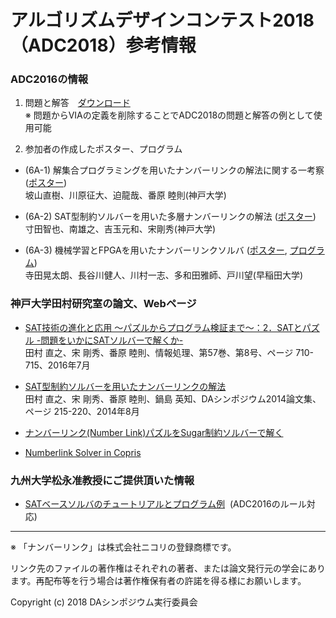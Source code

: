 # アルゴリズムデザインコンテスト2018（ADC2018）参考情報

### ADC2016の情報

1. 問題と解答　[ダウンロード](https://www.dropbox.com/s/wlvfl1jgfs8n27a/ADC2016_Q_A.zip?dl=0)  
  ※ 問題からVIAの定義を削除することでADC2018の問題と解答の例として使用可能

2. 参加者の作成したポスター、プログラム

- (6A-1) 解集合プログラミングを用いたナンバーリンクの解法に関する一考察
([ポスター](https://www.dropbox.com/s/g9247p2w1l8eg7r/adc2016-1.pdf?dl=0))  
  坡山直樹、川原征大、迫龍哉、番原 睦則(神戸大学)

- (6A-2) SAT型制約ソルバーを用いた多層ナンバーリンクの解法
([ポスター](https://www.dropbox.com/s/di8c72t1581pa11/adc2016-2.pdf?dl=0))  
  寸田智也、南雄之、吉玉元和、宋剛秀(神戸大学)

- (6A-3) 機械学習とFPGAを用いたナンバーリンクソルバ
([ポスター](http://www.togawa.cs.waseda.ac.jp/~kotaro.terada/publications/DASADC2016.pdf), 
  [プログラム](https://github.com/kotarot/nl-solver))  
  寺田晃太朗、長谷川健人、川村一志、多和田雅師、戸川望(早稲田大学)

### 神戸大学田村研究室の論文、Webページ

- [SAT技術の進化と応用 〜パズルからプログラム検証まで〜：2．SATとパズル -問題をいかにSATソルバーで解くか-](https://ipsj.ixsq.nii.ac.jp/ej/?action=pages_view_main&active_action=repository_view_main_item_detail&item_id=169443&item_no=1&page_id=13&block_id=8")  
  田村 直之、宋 剛秀、番原 睦則、情報処理、第57巻、第8号、ページ 710-715、2016年7月

- [SAT型制約ソルバーを用いたナンバーリンクの解法](https://ipsj.ixsq.nii.ac.jp/ej/?action=pages_view_main&active_action=repository_view_main_item_detail&item_id=102780&item_no=1&page_id=13&block_id=8)  
  田村 直之、宋 剛秀、番原 睦則、鍋島 英知、DAシンポジウム2014論文集、ページ 215-220、2014年8月

- [ナンバーリンク(Number Link)パズルをSugar制約ソルバーで解く](http://bach.istc.kobe-u.ac.jp/sugar/puzzles/numberlink.html)

- [Numberlink Solver in Copris](http://bach.istc.kobe-u.ac.jp/copris/puzzles/numberlink/)

### 九州大学松永准教授にご提供頂いた情報

- [SATベースソルバのチュートリアルとプログラム例](https://github.com/yusuke-matsunaga/ADC2016_nl3d.git)
  (ADC2016のルール対応)

---
※ 「ナンバーリンク」は株式会社ニコリの登録商標です。

リンク先のファイルの著作権はそれぞれの著者、または論文発行元の学会にあります。再配布等を行う場合は著作権保有者の許諾を得る様にお願いします。

Copyright (c) 2018 DAシンポジウム実行委員会
